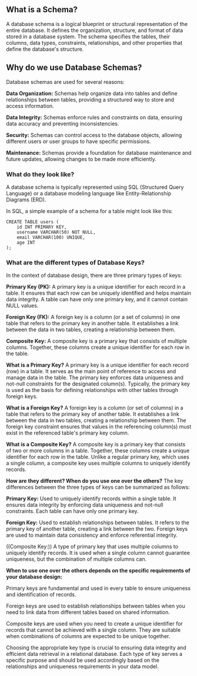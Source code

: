 ## What is a Schema?
A database schema is a logical blueprint or structural representation of the entire database. It defines the organization, structure, and format of data stored in a database system. The schema specifies the tables, their columns, data types, constraints, relationships, and other properties that define the database's structure.

## Why do we use Database Schemas?
Database schemas are used for several reasons:

**Data Organization:** Schemas help organize data into tables and define relationships between tables, providing a structured way to store and access information.

**Data Integrity:** Schemas enforce rules and constraints on data, ensuring data accuracy and preventing inconsistencies.

**Security:** Schemas can control access to the database objects, allowing different users or user groups to have specific permissions.

**Maintenance:** Schemas provide a foundation for database maintenance and future updates, allowing changes to be made more efficiently.

### What do they look like?
A database schema is typically represented using SQL (Structured Query Language) or a database modeling language like Entity-Relationship Diagrams (ERD).

In SQL, a simple example of a schema for a table might look like this:

```
CREATE TABLE users (
    id INT PRIMARY KEY,
    username VARCHAR(50) NOT NULL,
    email VARCHAR(100) UNIQUE,
    age INT
);
```

### What are the different types of Database Keys?
In the context of database design, there are three primary types of keys:

**Primary Key (PK):** A primary key is a unique identifier for each record in a table. It ensures that each row can be uniquely identified and helps maintain data integrity. A table can have only one primary key, and it cannot contain NULL values.

**Foreign Key (FK):** A foreign key is a column (or a set of columns) in one table that refers to the primary key in another table. It establishes a link between the data in two tables, creating a relationship between them.

**Composite Key:** A composite key is a primary key that consists of multiple columns. Together, these columns create a unique identifier for each row in the table.

**What is a Primary Key?**
A primary key is a unique identifier for each record (row) in a table. It serves as the main point of reference to access and manage data in the table. The primary key enforces data uniqueness and not-null constraints for the designated column(s). Typically, the primary key is used as the basis for defining relationships with other tables through foreign keys.

**What is a Foreign Key?**
A foreign key is a column (or set of columns) in a table that refers to the primary key of another table. It establishes a link between the data in two tables, creating a relationship between them. The foreign key constraint ensures that values in the referencing column(s) must exist in the referenced table's primary key column.

**What is a Composite Key?**
A composite key is a primary key that consists of two or more columns in a table. Together, these columns create a unique identifier for each row in the table. Unlike a regular primary key, which uses a single column, a composite key uses multiple columns to uniquely identify records.

**How are they different? When do you use one over the others?**
The key differences between the three types of keys can be summarized as follows:

**Primary Key:** Used to uniquely identify records within a single table. It ensures data integrity by enforcing data uniqueness and not-null constraints. Each table can have only one primary key.

**Foreign Key:** Used to establish relationships between tables. It refers to the primary key of another table, creating a link between the two. Foreign keys are used to maintain data consistency and enforce referential integrity.

((Composite Key:)) A type of primary key that uses multiple columns to uniquely identify records. It is used when a single column cannot guarantee uniqueness, but the combination of multiple columns can.

**When to use one over the others depends on the specific requirements of your database design:**

Primary keys are fundamental and used in every table to ensure uniqueness and identification of records.

Foreign keys are used to establish relationships between tables when you need to link data from different tables based on shared information.

Composite keys are used when you need to create a unique identifier for records that cannot be achieved with a single column. They are suitable when combinations of columns are expected to be unique together.

Choosing the appropriate key type is crucial to ensuring data integrity and efficient data retrieval in a relational database. Each type of key serves a specific purpose and should be used accordingly based on the relationships and uniqueness requirements in your data model.